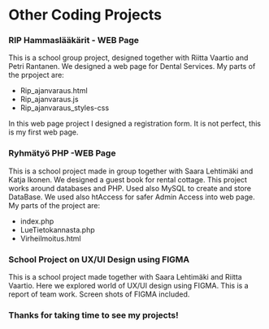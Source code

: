 
# Other Coding Projects

### RIP Hammaslääkärit - WEB Page

This is a school group project, designed together with Riitta Vaartio and Petri Rantanen. 
We designed a web page for Dental Services. 
My parts of the prpoject are:
- Rip_ajanvaraus.html
- Rip_ajanvaraus.js
- Rip_ajanvaraus_styles-css <br>

In this web page project I designed a registration form.  It is not perfect, this is my first web page.

### Ryhmätyö PHP -WEB Page

This is a school project made in group together with Saara Lehtimäki and Katja Ikonen. 
We designed a guest book for rental cottage. 
This project works around databases and PHP. Used also MySQL to create and store DataBase.
We used also htAccess for safer Admin Access into web page. 
My parts of the project are:
- index.php
- LueTietokannasta.php
- Virheilmoitus.html

### School Project on UX/UI Design using FIGMA
This is a school project made together with Saara Lehtimäki and Riitta Vaartio. 
Here we explored world of UX/UI design using FIGMA. This is a report of team work. 
Screen shots of FIGMA included. 

### Thanks for taking time to see my projects!


